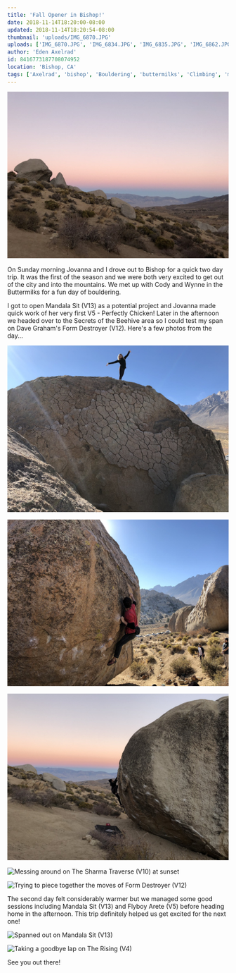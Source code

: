 ```yaml
---
title: 'Fall Opener in Bishop!'
date: 2018-11-14T18:20:00-08:00
updated: 2018-11-14T18:20:54-08:00
thumbnail: 'uploads/IMG_6870.JPG'
uploads: ['IMG_6870.JPG', 'IMG_6834.JPG', 'IMG_6835.JPG', 'IMG_6862.JPG', 'IMG_1953.jpg', 'IMG_1929.jpg', 'IMG_6939%202.jpg', 'IMG_6916%202.jpg']
author: 'Eden Axelrad'
id: 8416773187708074952
location: 'Bishop, CA'
tags: ['Axelrad', 'bishop', 'Bouldering', 'buttermilks', 'Climbing', 'mandala', 'perfectly chicken', 'sierra nevada']
---
```


![](uploads/IMG_6870.JPG)

On Sunday morning Jovanna and I drove out to Bishop for a quick two day trip. It was the first of the season and we were both very excited to get out of the city and into the mountains. We met up with Cody and Wynne in the Buttermilks for a fun day of bouldering.

I got to open Mandala Sit (V13) as a potential project and Jovanna made quick work of her very first V5 - Perfectly Chicken! Later in the afternoon we headed over to the Secrets of the Beehive area so I could test my span on Dave Graham's Form Destroyer (V12). Here's a few photos from the day...

![](uploads/IMG_6834.JPG)

![Cody on Knobs (V5)](uploads/IMG_6835.JPG)

![Jovanna climbing Perfectly Chicken (V5)!](uploads/IMG_6862.JPG)

![Messing around on The Sharma Traverse (V10) at sunset](uploads/IMG_1953.jpg)

![Trying to piece together the moves of Form Destroyer (V12)](uploads/IMG_1929.jpg)

The second day felt considerably warmer but we managed some good sessions including Mandala Sit (V13) and Flyboy Arete (V5) before heading home in the afternoon. This trip definitely helped us get excited for the next one!

![Spanned out on Mandala Sit (V13)](uploads/IMG_6939%202.jpg)

![Taking a goodbye lap on The Rising (V4)](uploads/IMG_6916%202.jpg)

See you out there!
